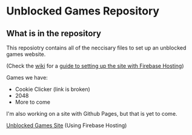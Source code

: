 # Unblocked Games Repository
## What is in the repository
This reposiotry contains all of the neccisary files to set up an unblocked games website.

(Check the [wiki](https://github.com/enderslayer7777/unblockedgames/wiki) for a [guide to setting up the site with Firebase Hosting](https://github.com/enderslayer7777/unblockedgames/wiki))

Games we have:

 - Cookie Clicker (link is broken)
 - 2048
 - More to come

I'm also working on a site with Github Pages, but that is yet to come.

[Unblocked Games Site](https://best-unblocked-games.web.app) (Using Firebase Hosting)
